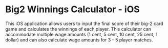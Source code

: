 Big2 Winnings Calculator - iOS
==============================
This iOS application allows users to input the final score of their big-2 card game and calculates the winnings of each player. This calculator can accommodate multiple wage amounts (1 cent, 5 cent, 10 cent, 25 cent, 1 dollar) and can also calculate wage amounts for 3 - 5 player matches.
